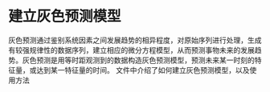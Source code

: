 # 建立灰色预测模型
灰色预测通过鉴别系统因素之间发展趋势的相异程度，对原始序列进行处理，生成有较强规律性的数据序列，建立相应的微分方程模型，从而预测事物未来的发展趋势。灰色预测是用等时距观测到的数据构造灰色预测模型，预测未来某一时刻的特征量，或达到某一特征量的时间。
文件中介绍了如何建立灰色预测模型，以及使用方法